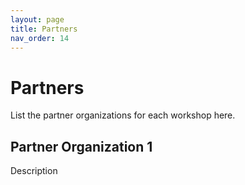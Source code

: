 ```yaml
---
layout: page
title: Partners
nav_order: 14
---
```


# Partners
List the partner organizations for each workshop here.

## Partner Organization 1
Description
